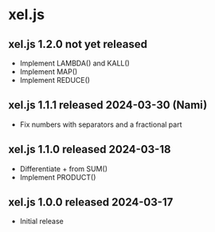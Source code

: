 
# xel.js


## xel.js 1.2.0  not yet released

* Implement LAMBDA() and KALL()
* Implement MAP()
* Implement REDUCE()


## xel.js 1.1.1  released 2024-03-30  (Nami)

* Fix numbers with separators and a fractional part


## xel.js 1.1.0  released 2024-03-18

* Differentiate + from SUM()
* Implement PRODUCT()


## xel.js 1.0.0  released 2024-03-17

* Initial release

